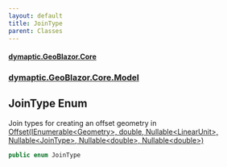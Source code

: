 ```yaml
---
layout: default
title: JoinType
parent: Classes
---
```

#### [dymaptic.GeoBlazor.Core](index.html 'index')
### [dymaptic.GeoBlazor.Core.Model](index.html#dymaptic.GeoBlazor.Core.Model 'dymaptic.GeoBlazor.Core.Model')

## JoinType Enum

Join types for creating an offset geometry in [Offset(IEnumerable&lt;Geometry&gt;, double, Nullable&lt;LinearUnit&gt;, Nullable&lt;JoinType&gt;, Nullable&lt;double&gt;, Nullable&lt;double&gt;)](dymaptic.GeoBlazor.Core.Model.GeometryEngine.html#dymaptic.GeoBlazor.Core.Model.GeometryEngine.Offset(System.Collections.Generic.IEnumerable_dymaptic.GeoBlazor.Core.Components.Geometries.Geometry_,double,System.Nullable_dymaptic.GeoBlazor.Core.Objects.LinearUnit_,System.Nullable_dymaptic.GeoBlazor.Core.Model.JoinType_,System.Nullable_double_,System.Nullable_double_) 'dymaptic.GeoBlazor.Core.Model.GeometryEngine.Offset(System.Collections.Generic.IEnumerable<dymaptic.GeoBlazor.Core.Components.Geometries.Geometry>, double, System.Nullable<dymaptic.GeoBlazor.Core.Objects.LinearUnit>, System.Nullable<dymaptic.GeoBlazor.Core.Model.JoinType>, System.Nullable<double>, System.Nullable<double>)')

```csharp
public enum JoinType
```
